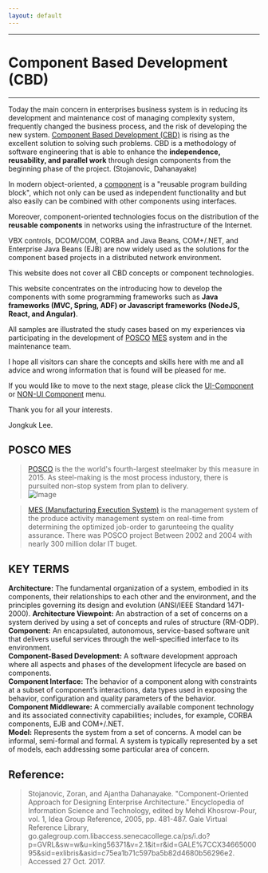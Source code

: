 ```yaml
---
layout: default
---
```

---
# Component Based Development (CBD)
---
Today the main concern in enterprises business system is in reducing its development and maintenance cost of managing complexity system, frequently changed the business process, and the risk of developing the new system. [Component Based Development (CBD)](http://) is rising as the excellent solution to solving such problems. CBD is a methodology of software engineering that is able to enhance the **independence, reusability, and parallel work** through design components from the beginning phase of the project. (Stojanovic, Dahanayake)<br />

In modern object-oriented, a [component](http://) is a "reusable program building block", which not only can be used as independent functionality and but also easily can be combined with other components using interfaces.<br />

Moreover, component-oriented technologies focus on the distribution of the **reusable components** in networks using the infrastructure of the Internet.<br />

VBX controls, DCOM/COM, CORBA and Java Beans, COM+/.NET, and Enterprise Java Beans (EJB) are now widely used as the solutions for the component based projects in a distributed network environment.<br />

This website does not cover all CBD concepts or component technologies.<br />

This website concentrates on the introducing how to develop the components with some programming frameworks such as **Java frameworks (MVC, Spring, ADF) or Javascript frameworks (NodeJS, React, and Angular)**.<br />

All samples are illustrated the study cases based on my experiences via participating in the development of [POSCO](http://) [MES](http://) system and in the maintenance team.<br />

I hope all visitors can share the concepts and skills here with me and all advice and wrong information that is found will be pleased for me.<br />

If you would like to move to the next stage, please click the [UI-Component](/CBDProject/contents/uicomponent) or [NON-UI Component](/CBDProject/contents/nonuicomponent) menu.<br />

Thank you for all your interests.<br />

Jongkuk Lee.<br />

## POSCO MES ##

>[POSCO]() is the the world's fourth-largest steelmaker by this measure in 2015. As steel-making is the most process industory, there is pursuited non-stop system from plan to delivery.<br />
![Image](/contents/img/posco.jpg)

>[MES (Manufacturing Execution System)]() is the management system of the produce activity management system on real-time from determining the optimized job-order to garunteeing the quality assurance.
There was POSCO project Between 2002 and 2004 with nearly 300 million dolar IT buget.<br />

## KEY TERMS ##
**Architecture:** The fundamental organization of a system, embodied in its components, their relationships to each other and the environment, and the principles governing its design and evolution (ANSI/IEEE Standard 1471-2000).
**Architecture Viewpoint:** An abstraction of a set of concerns on a system derived by using a set of concepts and rules of structure (RM-ODP).<br />
**Component:** An encapsulated, autonomous, service-based software unit that delivers useful services through the well-specified interface to its environment.<br />
**Component-Based Development:** A software development approach where all aspects and phases of the development lifecycle are based on components.<br />
**Component Interface:** The behavior of a component along with constraints at a subset of component’s interactions, data types used in exposing the behavior, configuration and quality parameters of the behavior.<br />
**Component Middleware:** A commercially available component technology and its associated connectivity capabilities; includes, for example, CORBA components, EJB and COM+/.NET.<br />
**Model:** Represents the system from a set of concerns. A model can be informal, semi-formal and formal. A system is typically represented by a set of models, each addressing some particular area of concern.<br />

## Reference: ##
>Stojanovic, Zoran, and Ajantha Dahanayake. "Component-Oriented Approach for Designing Enterprise Architecture." Encyclopedia of Information Science and Technology, edited by Mehdi Khosrow-Pour, vol. 1, Idea Group Reference, 2005, pp. 481-487. Gale Virtual Reference Library, go.galegroup.com.libaccess.senecacollege.ca/ps/i.do?p=GVRL&sw=w&u=king56371&v=2.1&it=r&id=GALE%7CCX3466500095&sid=exlibris&asid=c75ea1b71c597ba5b82d4680b56296e2. Accessed 27 Oct. 2017.